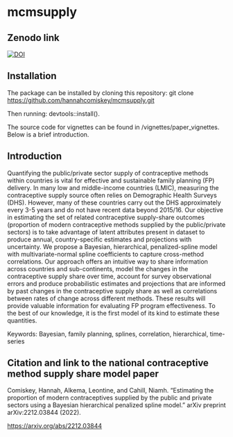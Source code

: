 mcmsupply
================

## Zenodo link

[![DOI](https://zenodo.org/badge/473641889.svg)](https://zenodo.org/badge/latestdoi/473641889)

## Installation

The package can be installed by cloning this repository: git clone
<https://github.com/hannahcomiskey/mcmsupply.git>

Then running: devtools::install().

The source code for vignettes can be found in
/vignettes/paper_vignettes. Below is a brief introduction.

## Introduction

Quantifying the public/private sector supply of contraceptive methods
within countries is vital for effective and sustainable family planning
(FP) delivery. In many low and middle-income countries (LMIC), measuring
the contraceptive supply source often relies on Demographic Health
Surveys (DHS). However, many of these countries carry out the DHS
approximately every 3-5 years and do not have recent data beyond
2015/16. Our objective in estimating the set of related contraceptive
supply-share outcomes (proportion of modern contraceptive methods
supplied by the public/private sectors) is to take advantage of latent
attributes present in dataset to produce annual, country-specific
estimates and projections with uncertainty. We propose a Bayesian,
hierarchical, penalized-spline model with multivariate-normal spline
coefficients to capture cross-method correlations. Our approach offers
an intuitive way to share information across countries and
sub-continents, model the changes in the contraceptive supply share over
time, account for survey observational errors and produce probabilistic
estimates and projections that are informed by past changes in the
contraceptive supply share as well as correlations between rates of
change across different methods. These results will provide valuable
information for evaluating FP program effectiveness. To the best of our
knowledge, it is the first model of its kind to estimate these
quantities.

Keywords: Bayesian, family planning, splines, correlation, hierarchical,
time-series

## Citation and link to the national contraceptive method supply share model paper

Comiskey, Hannah, Alkema, Leontine, and Cahill, Niamh. “Estimating the
proportion of modern contraceptives supplied by the public and private
sectors using a Bayesian hierarchical penalized spline model.” arXiv
preprint arXiv:2212.03844 (2022).

<https://arxiv.org/abs/2212.03844>
